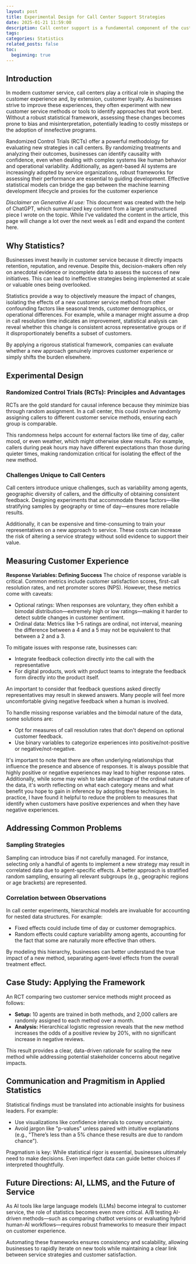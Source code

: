 ```yaml
---
layout: post
title: Experimental Design for Call Center Support Strategies
date: 2025-01-21 11:59:00
description: Call center support is a fundamental component of the customer experience in any organization. This article details an approach I have used to quantify the impact of new support initiatives on the customer experience before they launch
tags: 
categories: Statistics
related_posts: false
toc:
  beginning: true
---
```


## Introduction
In modern customer service, call centers play a critical role in shaping the customer experience and, by extension, customer loyalty. As businesses strive to improve these experiences, they often experiment with new customer service methods or tools to identify approaches that work best. Without a robust statistical framework, assessing these changes becomes prone to bias and misinterpretation, potentially leading to costly missteps or the adoption of innefective programs.

Randomized Control Trials (RCTs) offer a powerful methodology for evaluating new strategies in call centers. By randomizing treatments and analyzing their outcomes, businesses can identify causality with confidence, even when dealing with complex systems like human behavior and operational variability. Additionally, as agent-based AI systems are increasingly adopted by service organizations, robust frameworks for assessing their performance are essential to guiding development. Effective statistical models can bridge the gap between the machine learning development lifecycle and proxies for the customer experience

_Disclaimer on Generative AI use:_ This document was created with the help of ChatGPT, which summarized key content from a larger unstructured piece I wrote on the topic. While I've validated the content in the article, this page will change a lot over the next week as I edit and expand the content here.

## Why Statistics?
Businesses invest heavily in customer service because it directly impacts retention, reputation, and revenue. Despite this, decision-makers often rely on anecdotal evidence or incomplete data to assess the success of new initiatives. This can lead to ineffective strategies being implemented at scale or valuable ones being overlooked.

Statistics provide a way to objectively measure the impact of changes, isolating the effects of a new customer service method from other confounding factors like seasonal trends, customer demographics, or operational differences. For example, while a manager might assume a drop in call resolution time indicates an improvement, statistical analysis can reveal whether this change is consistent across representative groups or if it disproportionately benefits a subset of customers.

By applying a rigorous statistical framework, companies can evaluate whether a new approach genuinely improves customer experience or simply shifts the burden elsewhere.

## Experimental Design
### Randomized Control Trials (RCTs): Principles and Advantages
RCTs are the gold standard for causal inference because they minimize bias through random assignment. In a call center, this could involve randomly assigning callers to different customer service methods, ensuring each group is comparable.

This randomness helps account for external factors like time of day, caller mood, or even weather, which might otherwise skew results. For example, callers during peak hours may have different expectations than those during quieter times, making randomization critical for isolating the effect of the new method.

### Challenges Unique to Call Centers
Call centers introduce unique challenges, such as variability among agents, geographic diversity of callers, and the difficulty of obtaining consistent feedback. Designing experiments that accommodate these factors—like stratifying samples by geography or time of day—ensures more reliable results. 

Additionally, it can be expensive and time-consuming to train your representatives on a new approach to service. These costs can increase the risk of altering a service strategy without solid evidence to support their value.

## Measuring Customer Experience

**Response Variables: Defining Success**
The choice of response variable is critical. Common metrics include customer satisfaction scores, first-call resolution rates, and net promoter scores (NPS). However, these metrics come with caveats:

- Optional ratings: When responses are voluntary, they often exhibit a bimodal distribution—extremely high or low ratings—making it harder to detect subtle changes in customer sentiment.
- Ordinal data: Metrics like 1–5 ratings are ordinal, not interval, meaning the difference between a 4 and a 5 may not be equivalent to that between a 2 and a 3.

To mitigate issues with response rate, businesses can:

- Integrate feedback collection directly into the call with the representative
- For digital products, work with product teams to integrate the feedback form directly into the product itself.

An important to consider that feedback questions asked directly representatives may result in skewed answers. Many people will feel more uncomfortable giving negative feedback when a human is involved.

To handle missing response variables and the bimodal nature of the data, some solutions are:

- Opt for measures of call resolution rates that don't depend on optional customer feedback.
- Use binary variables to categorize experiences into positive/not-positive or negative/not-negative.

It's important to note that there are often underlying relationships that influence the presence and absence of responses. It is always possible that highly positive or negative experiences may lead to higher response rates. Additionally, while some may wish to take advantage of the ordinal nature of the data, it's worth reflecting on what each category means and what benefit you hope to gain in inference by adopting these techniques. In practice, I have found it helpful to reduce the problem to measures that identify when customers have positive experiences and when they have negative experiences.

## Addressing Common Problems
### Sampling Strategies
Sampling can introduce bias if not carefully managed. For instance, selecting only a handful of agents to implement a new strategy may result in correlated data due to agent-specific effects. A better approach is stratified random sampling, ensuring all relevant subgroups (e.g., geographic regions or age brackets) are represented.

### Correlation between Observations
In call center experiments, hierarchical models are invaluable for accounting for nested data structures. For example:

- Fixed effects could include time of day or customer demographics.
- Random effects could capture variability among agents, accounting for the fact that some are naturally more effective than others.

By modeling this hierarchy, businesses can better understand the true impact of a new method, separating agent-level effects from the overall treatment effect.

## Case Study: Applying the Framework
An RCT comparing two customer service methods might proceed as follows:
- **Setup:** 10 agents are trained in both methods, and 2,000 callers are randomly assigned to each method over a month.
- **Analysis:** Hierarchical logistic regression reveals that the new method increases the odds of a positive review by 20%, with no significant increase in negative reviews.

This result provides a clear, data-driven rationale for scaling the new method while addressing potential stakeholder concerns about negative impacts.

## Communication and Pragmitism in Applied Statistics
Statistical findings must be translated into actionable insights for business leaders. For example:

- Use visualizations like confidence intervals to convey uncertainty.
- Avoid jargon like "p-values" unless paired with intuitive explanations (e.g., "There’s less than a 5% chance these results are due to random chance").

Pragmatism is key: While statistical rigor is essential, businesses ultimately need to make decisions. Even imperfect data can guide better choices if interpreted thoughtfully.

## Future Directions: AI, LLMS, and the Future of Service
As AI tools like large language models (LLMs) become integral to customer service, the role of statistics becomes even more critical. A/B testing AI-driven methods—such as comparing chatbot versions or evaluating hybrid human-AI workflows—requires robust frameworks to measure their impact on customer experience.

Automating these frameworks ensures consistency and scalability, allowing businesses to rapidly iterate on new tools while maintaining a clear link between service strategies and customer satisfaction.

